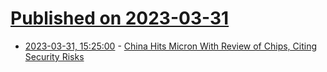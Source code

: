 # [Published on 2023-03-31](index.md)

* [2023-03-31, 15:25:00](https://slashdot.org/story/23/03/31/1525253/china-hits-micron-with-review-of-chips-citing-security-risks?utm_source=rss1.0mainlinkanon&utm_medium=feed) - [China Hits Micron With Review of Chips, Citing Security Risks](https://slashdot.org/story/23/03/31/1525253/china-hits-micron-with-review-of-chips-citing-security-risks?utm_source=rss1.0mainlinkanon&utm_medium=feed)
